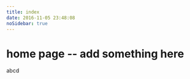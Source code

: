 ```yaml
---
title: index
date: 2016-11-05 23:48:08
noSidebar: true
---
```


# home page -- add something here

abcd